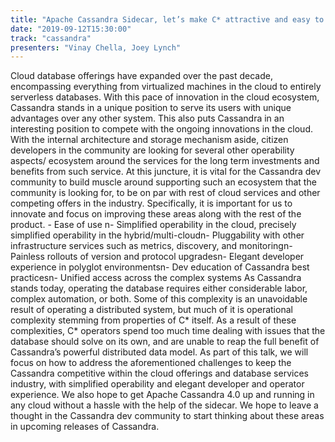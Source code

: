 ```yaml
---
title: "Apache Cassandra Sidecar, let’s make C* attractive and easy to operate"
date: "2019-09-12T15:30:00"
track: "cassandra"
presenters: "Vinay Chella, Joey Lynch"
---
```


Cloud database offerings have expanded over the past decade, encompassing everything from virtualized machines in the cloud to entirely serverless databases. With this pace of innovation in the cloud ecosystem, Cassandra stands in a unique position to serve its users with unique advantages over any other system. This also puts Cassandra in an interesting position to compete with the ongoing innovations in the cloud.  With the internal architecture and storage mechanism aside, citizen developers in the community are looking for several other operability aspects/ ecosystem around the services for the long term investments and benefits from such service. At this juncture, it is vital for the Cassandra dev community to build muscle around supporting such an ecosystem that the community is looking for, to be on par with rest of cloud services and other competing offers in the industry. Specifically, it is important for us to innovate and focus on improving these areas along with the rest of the product. - Ease of use n- Simplified operability in the cloud, precisely simplified operability in the hybrid/multi-cloudn- Pluggability with other infrastructure services such as metrics, discovery, and monitoringn- Painless rollouts of version and protocol upgradesn- Elegant developer experience in polyglot environmentsn- Dev education of Cassandra best practicesn- Unified access across the complex systems As Cassandra stands today, operating the database requires either considerable labor, complex automation, or both. Some of this complexity is an unavoidable result of operating a distributed system, but much of it is operational complexity stemming from properties of C* itself. As a result of these complexities, C* operators spend too much time dealing with issues that the database should solve on its own, and are unable to reap the full benefit of Cassandra’s powerful distributed data model. As part of this talk, we will focus on how to address the aforementioned challenges to keep the Cassandra competitive within the cloud offerings and database services industry, with simplified operability and elegant developer and operator experience.  We also hope to get Apache Cassandra 4.0 up and running in any cloud without a hassle with the help of the sidecar. We hope to leave a thought in the Cassandra dev community to start thinking about these areas in upcoming releases of Cassandra. 